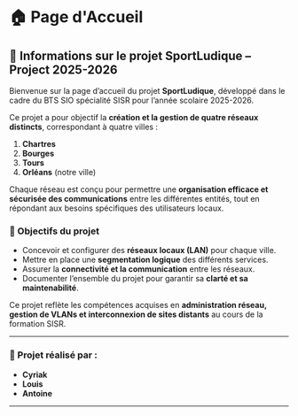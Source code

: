 # 🏠 Page d'Accueil

## 📌 Informations sur le projet **SportLudique – Project 2025-2026**

Bienvenue sur la page d’accueil du projet **SportLudique**, développé dans le cadre du BTS SIO spécialité SISR pour l’année scolaire 2025-2026.  

Ce projet a pour objectif la **création et la gestion de quatre réseaux distincts**, correspondant à quatre villes :  

1. **Chartres**  
2. **Bourges**  
3. **Tours**  
4. **Orléans** (notre ville)  

Chaque réseau est conçu pour permettre une **organisation efficace et sécurisée des communications** entre les différentes entités, tout en répondant aux besoins spécifiques des utilisateurs locaux.  

### 🔹 Objectifs du projet
- Concevoir et configurer des **réseaux locaux (LAN)** pour chaque ville.  
- Mettre en place une **segmentation logique** des différents services.  
- Assurer la **connectivité et la communication** entre les réseaux.  
- Documenter l’ensemble du projet pour garantir sa **clarté et sa maintenabilité**.  

Ce projet reflète les compétences acquises en **administration réseau, gestion de VLANs et interconnexion de sites distants** au cours de la formation SISR.

---

### 👥 Projet réalisé par :

- **Cyriak**
- **Louis**
- **Antoine**

---






